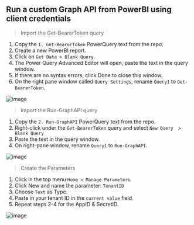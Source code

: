 ## Run a custom Graph API from PowerBI using client credentials

> Import the Get-BearerToken query
1. Copy the `1. Get-BearerToken` PowerQuery text from the repo.
2. Create a new PowerBI report.
3. Click on `Get Data > Blank Query`.
4. The Power Query Advanced Editor will open, paste the text in the query window.
5. If there are no syntax errors, click Done to close this window.
6. On the right pane window called `Query Settings`, rename `Query1` to `Get-BearerToken`.

![image](https://github.com/user-attachments/assets/83c84ad3-bacc-4c92-aad4-dc4a5d135146)


   
> Import the Run-GraphAPI query
1. Copy the `2. Run-GraphAPI` PowerQuery text from the repo.
2. Right-click under the `Get-BearerToken` query and select `New Query  > Blank Query`
3. Paste the text in the query window.
4. On right-pane window, rename `Query1` to `Run-GraphAPI`.

![image](https://github.com/user-attachments/assets/a41c14b9-863c-45ff-aa6c-74cf86154c00)


> Create the Parameters
1. Click in the top menu `Home > Manage Parameters`.
2. Click New and name the parameter: `TenantID`
3. Choose `Text` as Type.
4. Paste in your tenant ID in the `current value` field.
5. Repeat steps 2-4 for the AppID & SecretID.

![image](https://github.com/user-attachments/assets/634b48b6-d647-457b-b81d-f0a09fb0691e)


